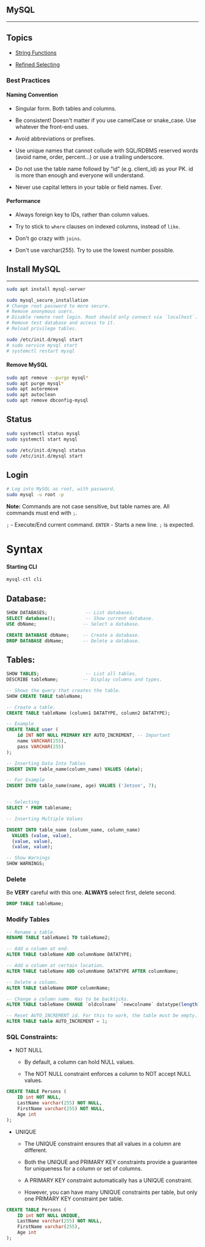 ## MySQL

--------------

## Topics

* [String Functions](./mysql/string-functions.md)

* [Refined Selecting](./mysql/refined-selections.md)

### **Best Practices**

#### Naming Convention

* Singular form. Both tables and columns.

* Be consistent! Doesn't matter if you use camelCase or snake_case. Use whatever the front-end uses.

* Avoid abbreviations or prefixes.

* Use unique names that cannot collude with SQL/RDBMS reserved words (avoid name, order, percent...) or use a trailing underscore.

* Do not use the table name followd by “id” (e.g. client_id) as your PK. id is more than enough and everyone will understand.

* Never use capital letters in your table or field names. Ever.


#### Performance

* Always foreign key to IDs, rather than column values.

* Try to stick to `where` clauses on indexed columns, instead of `like`. 

* Don't go crazy with `joins`.

* Don't use varchar(255). Try to use the lowest number possible.


## Install MySQL
-----

```bash
sudo apt install mysql-server

sudo mysql_secure_installation
# Change root password to more secure.
# Remove anonymous users.
# Disable remote root login. Root should only connect via `localhost`.
# Remove test database and access to it.
# Reload privilege tables.

sudo /etc/init.d/mysql start
# sudo service mysql start
# systemctl restart mysql
```


#### Remove MySQL

```bash
sudo apt remove --purge mysql*
sudo apt purge mysql*
sudo apt autoremove
sudo apt autoclean
sudo apt remove dbconfig-mysql
```


## Status 
```bash
sudo systemctl status mysql
sudo systemctl start mysql

sudo /etc/init.d/mysql status
sudo /etc/init.d/mysql start
```

## Login 

```bash
# Log into MySQL as root, with password. 
sudo mysql -u root -p
```

**Note:** Commands are not case sensitive, but table names are. All commands must end with `;`.

`;` - Execute/End current command.
`ENTER` - Starts a new line. `;` is expected.




# Syntax

#### Starting CLI

```sql
mysql-ctl cli
```
## Database: 
```sql
SHOW DATABASES;              -- List databases.
SELECT database();           -- Show current database.
USE dbName;                 -- Select a database.

CREATE DATABASE dbName;     -- Create a database.
DROP DATABASE dbName;       -- Delete a database.
```

## Tables: 

```sql
SHOW TABLES;                 -- List all tables.
DESCRIBE tableName;         -- Display columns and types.

-- Shows the query that creates the table.
SHOW CREATE TABLE tableName;

-- Create a table.
CREATE TABLE tableName (column1 DATATYPE, column2 DATATYPE);

-- Example
CREATE TABLE user (
    id INT NOT NULL PRIMARY KEY AUTO_INCREMENT, -- Important
    name VARCHAR(255),
    pass VARCHAR(255)
);

-- Inserting Data Into Tables
INSERT INTO table_name(column_name) VALUES (data);

-- For Example 
INSERT INTO table_name(name, age) VALUES ('Jetson', 7);


-- Selecting
SELECT * FROM tablename; 

-- Inserting Multiple Values

INSERT INTO table_name (column_name, column_name)
  VALUES (value, value),
  (value, value),
  (value, value);

-- Show Warnings
SHOW WARNINGS; 
```

### Delete

Be **VERY** careful with this one. **ALWAYS** select first, delete second.

```sql
DROP TABLE tableName;
```


### Modify Tables

```sql
-- Rename a table.
RENAME TABLE tableName1 TO tableName2;

-- Add a column at end.
ALTER TABLE tableName ADD columnName DATATYPE;

-- Add a column at certain location.
ALTER TABLE tableName ADD columnName DATATYPE AFTER columnName;

-- Delete a column.
ALTER TABLE tableName DROP columnName;

-- Change a column name. Has to be backticks.
ALTER TABLE tableName CHANGE `oldcolname` `newcolname` datatype(length);

-- Reset AUTO_INCREMENT id. For this to work, the table must be empty.
ALTER TABLE table AUTO_INCREMENT = 1;
```



### SQL Constraints: 
- NOT NULL

    - By default, a column can hold NULL values.

     - The NOT NULL constraint enforces a column to NOT accept NULL values.

```sql
CREATE TABLE Persons (
    ID int NOT NULL,
    LastName varchar(255) NOT NULL,
    FirstName varchar(255) NOT NULL,
    Age int
);
```

- UNIQUE
  - The UNIQUE constraint ensures that all values in a column are different.

  - Both the UNIQUE and PRIMARY KEY constraints provide a guarantee for uniqueness for a column or set of columns.

  - A PRIMARY KEY constraint automatically has a UNIQUE constraint.

  - However, you can have many UNIQUE constraints per table, but only one PRIMARY KEY constraint per table.

```sql
CREATE TABLE Persons (
    ID int NOT NULL UNIQUE,
    LastName varchar(255) NOT NULL,
    FirstName varchar(255),
    Age int
);
```